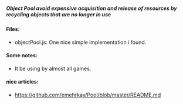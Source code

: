 ##### Object Pool avoid expensive acquisition and release of resources by recycling objects that are no longer in use

#### Files:
+ objectPool.js: One nice simple implementation i found.

#### Some notes:
+ It be using by almost all games.

#### nice articles:
+ https://github.com/emehrkay/Pool/blob/master/README.md